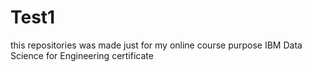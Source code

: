 # Test1
this repositories was made just for my online course purpose 
IBM Data Science for Engineering certificate 
